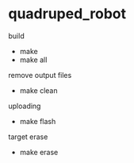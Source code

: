 # quadruped_robot

build
- make
- make all

remove output files
- make clean

uploading
- make flash

target erase
- make erase
